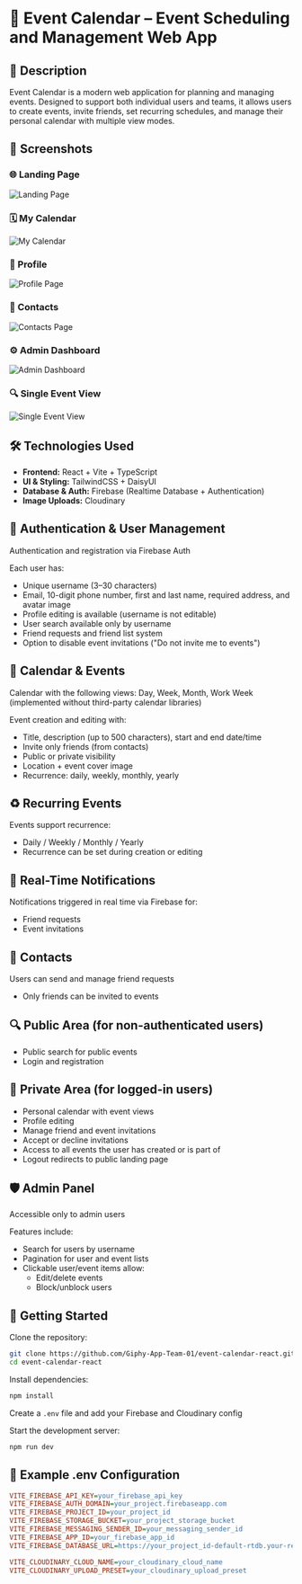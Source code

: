 # 📅 Event Calendar – Event Scheduling and Management Web App

## 🧠 Description
Event Calendar is a modern web application for planning and managing events. Designed to support both individual users and teams, it allows users to create events, invite friends, set recurring schedules, and manage their personal calendar with multiple view modes.

## 📸 Screenshots

### 🌐 Landing Page
![Landing Page](./src/assets/images/LandingPage.png)

### 🗓️ My Calendar
![My Calendar](./src/assets/images/MyCalendar.png)

### 👤 Profile
![Profile Page](./src/assets/images/Profile.png)

### 📇 Contacts
![Contacts Page](./src/assets/images/Contacts.png)

### ⚙️ Admin Dashboard
![Admin Dashboard](./src/assets/images/Admin.png)

### 🔍 Single Event View
![Single Event View](./src/assets/images/SingleEventView.png)



## 🛠️ Technologies Used
- **Frontend:** React + Vite + TypeScript
- **UI & Styling:** TailwindCSS + DaisyUI
- **Database & Auth:** Firebase (Realtime Database + Authentication)
- **Image Uploads:** Cloudinary

## 🔐 Authentication & User Management
Authentication and registration via Firebase Auth

Each user has:
- Unique username (3–30 characters)
- Email, 10-digit phone number, first and last name, required address, and avatar image
- Profile editing is available (username is not editable)
- User search available only by username
- Friend requests and friend list system
- Option to disable event invitations ("Do not invite me to events")

## 📆 Calendar & Events
Calendar with the following views: Day, Week, Month, Work Week (implemented without third-party calendar libraries)

Event creation and editing with:
- Title, description (up to 500 characters), start and end date/time
- Invite only friends (from contacts)
- Public or private visibility
- Location + event cover image
- Recurrence: daily, weekly, monthly, yearly

## ♻️ Recurring Events
Events support recurrence:
- Daily / Weekly / Monthly / Yearly
- Recurrence can be set during creation or editing

## 🔔 Real-Time Notifications
Notifications triggered in real time via Firebase for:
- Friend requests
- Event invitations

## 📇 Contacts
Users can send and manage friend requests
- Only friends can be invited to events

## 🔍 Public Area (for non-authenticated users)
- Public search for public events
- Login and registration

## 🔐 Private Area (for logged-in users)
- Personal calendar with event views
- Profile editing
- Manage friend and event invitations
- Accept or decline invitations
- Access to all events the user has created or is part of
- Logout redirects to public landing page

## 🛡️ Admin Panel
Accessible only to admin users

Features include:
- Search for users by username
- Pagination for user and event lists
- Clickable user/event items allow:
  - Edit/delete events
  - Block/unblock users

## 🚀 Getting Started
Clone the repository:
```bash
git clone https://github.com/Giphy-App-Team-01/event-calendar-react.git
cd event-calendar-react
```
Install dependencies:
```bash
npm install
```
Create a `.env` file and add your Firebase and Cloudinary config

Start the development server:
```bash
npm run dev
```

## 🔧 Example .env Configuration
```ini
VITE_FIREBASE_API_KEY=your_firebase_api_key
VITE_FIREBASE_AUTH_DOMAIN=your_project.firebaseapp.com
VITE_FIREBASE_PROJECT_ID=your_project_id
VITE_FIREBASE_STORAGE_BUCKET=your_project_storage_bucket
VITE_FIREBASE_MESSAGING_SENDER_ID=your_messaging_sender_id
VITE_FIREBASE_APP_ID=your_firebase_app_id
VITE_FIREBASE_DATABASE_URL=https://your_project_id-default-rtdb.your-region.firebasedatabase.app/

VITE_CLOUDINARY_CLOUD_NAME=your_cloudinary_cloud_name
VITE_CLOUDINARY_UPLOAD_PRESET=your_cloudinary_upload_preset
```
